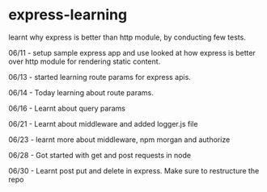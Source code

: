# express-learning

learnt why express is better than http module, by conducting few tests.

06/11 - setup sample express app and use looked at how express is better over http module for rendering static content.

06/13 - started learning route params for express apis.

06/14 - Today learning about route params.

06/16 - Learnt about query params

06/21 - Learnt about middleware and added logger.js file

06/23 - learnt more about middleware, npm morgan and authorize

06/28 - Got started with get and post requests in node

06/30 - Learnt post put and delete in express. Make sure to restructure the repo
